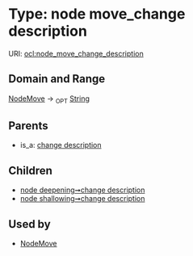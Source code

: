 
# Type: node move_change description




URI: [ocl:node_move_change_description](http://w3id.org/oclnode_move_change_description)


## Domain and Range

[NodeMove](NodeMove.md) ->  <sub>OPT</sub> [String](types/String.md)

## Parents

 *  is_a: [change description](change_description.md)

## Children

 *  [node deepening➞change description](node_deepening_change_description.md)
 *  [node shallowing➞change description](node_shallowing_change_description.md)

## Used by

 * [NodeMove](NodeMove.md)
